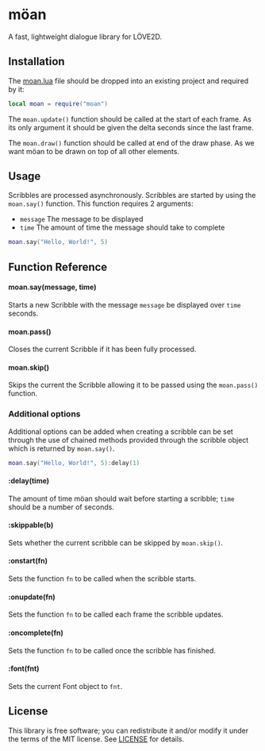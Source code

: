# möan

A fast, lightweight dialogue library for LÖVE2D.


## Installation

The [moan.lua](moan.lua?raw=1) file should be dropped into an existing project
and required by it:

```lua
local moan = require("moan")
```

The `moan.update()` function should be called at the start of each frame. As its only argument it should be given the delta seconds since the last frame.

The `moan.draw()` function should be called at end of the draw phase. As we want möan to be drawn on top of all other elements.


## Usage

Scribbles are processed asynchronously. Scribbles are started by using the `moan.say()` function. This function requires 2 arguments:

* `message` The message to be displayed
* `time` The amount of time the message should take to complete

```lua
moan.say("Hello, World!", 5)
```


## Function Reference

#### moan.say(message, time)
Starts a new Scribble with the message `message` be displayed over `time` seconds.

#### moan.pass()
Closes the current Scribble if it has been fully processed.

#### moan.skip()
Skips the current the Scribble allowing it to be passed using the `moan.pass()` function.


### Additional options

Additional options can be added when creating a scribble can be set through the use of chained methods provided through the scribble object which is returned by `moan.say()`.

```lua
moan.say("Hello, World!", 5):delay(1)
```

#### :delay(time)
The amount of time möan should wait before starting a scribble; `time` should be
a number of seconds.

#### :skippable(b)
Sets whether the current scribble can be skipped by `moan.skip()`.

#### :onstart(fn)
Sets the function `fn` to be called when the scribble starts.

#### :onupdate(fn)
Sets the function `fn` to be called each frame the scribble updates.

#### :oncomplete(fn)
Sets the function `fn` to be called once the scribble has finished.

#### :font(fnt)
Sets the current Font object to `fnt`.


## License

This library is free software; you can redistribute it and/or modify it under
the terms of the MIT license. See [LICENSE](LICENSE) for details.
